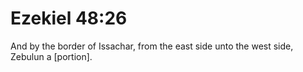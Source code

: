 # Ezekiel 48:26

And by the border of Issachar, from the east side unto the west side, Zebulun a [portion].